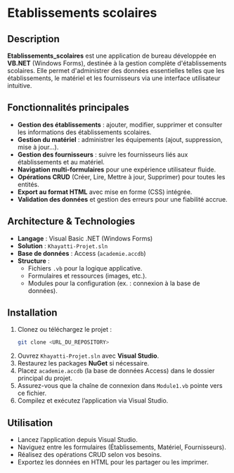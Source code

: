 # Etablissements scolaires

##  Description
**Etablissements_scolaires** est une application de bureau développée en **VB.NET** (Windows Forms), destinée à la gestion complète d'établissements scolaires. 
Elle permet d'administrer des données essentielles telles que les établissements, le matériel et les fournisseurs via une interface utilisateur intuitive.

## Fonctionnalités principales
- **Gestion des établissements** : ajouter, modifier, supprimer et consulter les informations des établissements scolaires.
- **Gestion du matériel** : administrer les équipements (ajout, suppression, mise à jour…).
- **Gestion des fournisseurs** : suivre les fournisseurs liés aux établissements et au matériel.
- **Navigation multi-formulaires** pour une expérience utilisateur fluide.
- **Opérations CRUD** (Créer, Lire, Mettre à jour, Supprimer) pour toutes les entités.
- **Export au format HTML** avec mise en forme (CSS) intégrée.
- **Validation des données** et gestion des erreurs pour une fiabilité accrue.

## Architecture & Technologies
- **Langage** : Visual Basic .NET (Windows Forms)
- **Solution** : `Khayatti-Projet.sln`
- **Base de données** : Access (`academie.accdb`)
- **Structure** :
  - Fichiers `.vb` pour la logique applicative.
  - Formulaires et ressources (images, etc.).
  - Modules pour la configuration (ex. : connexion à la base de données).

## Installation
1. Clonez ou téléchargez le projet :
    ```bash
    git clone <URL_DU_REPOSITORY>
    ```
2. Ouvrez `Khayatti-Projet.sln` avec **Visual Studio**.
3. Restaurez les packages **NuGet** si nécessaire.
4. Placez `academie.accdb` (la base de données Access) dans le dossier principal du projet.
5. Assurez-vous que la chaîne de connexion dans `Module1.vb` pointe vers ce fichier.
6. Compilez et exécutez l’application via Visual Studio.

## Utilisation
- Lancez l’application depuis Visual Studio.
- Naviguez entre les formulaires (Établissements, Matériel, Fournisseurs).
- Réalisez des opérations CRUD selon vos besoins.
- Exportez les données en HTML pour les partager ou les imprimer.


